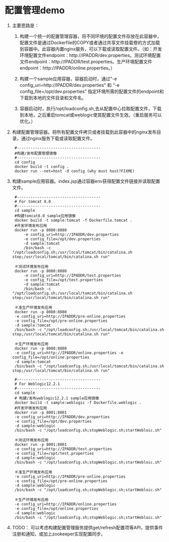 # 配置管理demo
1. 主要思路是：

	1. 构建一个统一的配置管理容器，将不同环境的配置文件存放在此容器中，配置文件是通过Dockerfile的COPY或者通过共享文件挂载卷的方式加载到容器中。此容器内置nginx服务，可以下载或读取配置文件。（如：开发环境配置文件endpoint：http://IPADDR/dev.properties。测试环境配置文件endpoint：http://IPADDR/test.properties。生产环境配置文件endpoint：http://IPADDR/online.properties。）
	
	2. 构建一个sample应用容器，容器启动时，通过"-e config_uri=http://IPADDR/dev.properties" 和 “-e config_file=/opt/dev.properties” 指定环境所需的配置文件的endpoint和下载到本地的文件目录和文件名。
	
	3. 容器启动时，执行/opt/loadconfig.sh,去从配置中心拉取配置文件，下载到本地，之后重启tomcat或weblogic使其配置文件生效。（重启服务可以优化。）
	

1. 构建配置管理容器。将所有配置文件拷贝或者挂载到此容器中的nginx发布目录，通过nginx服务下载或读取配置文件。

		#-------------------------------------
		#构建/发布配置管理镜像
		#-------------------------------------
		cd config 
		docker build -t config .
		docker run --net=host -d config (why must host?FIXME)

2. 构建sample应用容器。index.jsp通过容器env获得配置文件链接并读取配置文件。

		#-------------------------------------
		# For tomcat 8.0
		#-------------------------------------
		cd sample
		#构建tomcat8.0 sample应用镜像
		docker build -t sample:tomcat -f Dockerfile.tomcat .
		#开发环境发布应用
		docker run -p 8080:8080 
			-e config_uri=http://IPADDR/dev.properties 
			-e config_file=/opt/dev.properties 
			-d sample:tomcat 
			/bin/bash -c "/opt/loadconfig.sh;/usr/local/tomcat/bin/catalina.sh stop;/usr/local/tomcat/bin/catalina.sh run"
		
		＃测试环境发布应用
		docker run -p 8080:8080 
			-e config_uri=http://IPADDR/test.properties 
			-e config_file=/opt/test.properties 
			-d sample:tomcat 
			/bin/bash -c "/opt/loadconfig.sh;/usr/local/tomcat/bin/catalina.sh stop;/usr/local/tomcat/bin/catalina.sh run"
		
		＃准生产环境发布应用
		docker run -p 8080:8080 
		-e config_uri=http://IPADDR/pre-online.properties 
		-e config_file=/opt/pre-online.properties 
		-d sample:tomcat 
		/bin/bash -c "/opt/loadconfig.sh;/usr/local/tomcat/bin/catalina.sh stop;/usr/local/tomcat/bin/catalina.sh run"
			
		＃生产环境发布应用
		docker run -p 8080:8080 
		-e config_uri=http://IPADDR/online.properties -e config_file=/opt/online.properties 
		-d sample:tomcat 
		/bin/bash -c "/opt/loadconfig.sh;/usr/local/tomcat/bin/catalina.sh stop;/usr/local/tomcat/bin/catalina.sh run"
		
		#-------------------------------------
		# For Weblogic12.2.1
		#-------------------------------------
		cd sample 
		# 构建/发布weblogic12.2.1 sample应用镜像
		docker build -t sample:weblogic -f Dockerfile.weblogic .
		#开发环境发布应用
		docker run -p 8001:8001 
		-e config_uri=http://IPADDR/dev.properties 
		-e config_file=/opt/dev.properties
		-d sample:weblogic
		/bin/bash -c "/opt/loadconfig.sh;stopWeblogic.sh;startWebloic.sh"
		
		＃测试环境发布应用
		docker run -p 8001:8001 
		-e config_uri=http://IPADDR/test.properties 
		-e config_file=/opt/test.properties
		-d sample:weblogic
		/bin/bash -c "/opt/loadconfig.sh;stopWeblogic.sh;startWebloic.sh"
		
		＃准生产环境发布应用
		-e config_uri=http://IPADDR/pre-online.properties 
		-e config_file=/opt/pre-online.properties
		-d sample:weblogic
		/bin/bash -c "/opt/loadconfig.sh;stopWeblogic.sh;startWebloic.sh"
		
		＃生产环境发布应用
		-e config_uri=http://IPADDR/online.properties 
		-e config_file=/opt/online.properties
		-d sample:weblogic
		/bin/bash -c "/opt/loadconfig.sh;stopWeblogic.sh;startWebloic.sh"
		
		
3. TODO： 可以考虑构建配置管理服务提供get/refresh配置项等API，提供事件注册和通知，或加上zookeeper实现配置同步。
	
	
		
		
		
